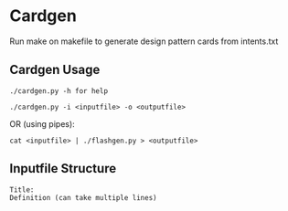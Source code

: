 Cardgen
=======

Run make on makefile to generate design pattern cards from intents.txt

Cardgen Usage
-------------

	./cardgen.py -h for help

	./cardgen.py -i <inputfile> -o <outputfile>

OR (using pipes):

	cat <inputfile> | ./flashgen.py > <outputfile>


Inputfile Structure
-------------------

	Title:
	Definition (can take multiple lines)